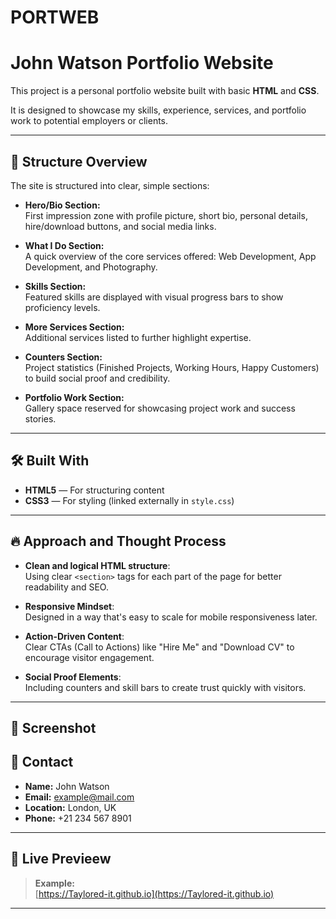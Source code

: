 # PORTWEB
# John Watson Portfolio Website

This project is a personal portfolio website built with basic **HTML** and **CSS**.

It is designed to showcase my skills, experience, services, and portfolio work to potential employers or clients.

---

## 🚧 Structure Overview

The site is structured into clear, simple sections:

- **Hero/Bio Section:**  
  First impression zone with profile picture, short bio, personal details, hire/download buttons, and social media links.

- **What I Do Section:**  
  A quick overview of the core services offered: Web Development, App Development, and Photography.

- **Skills Section:**  
  Featured skills are displayed with visual progress bars to show proficiency levels.

- **More Services Section:**  
  Additional services listed to further highlight expertise.

- **Counters Section:**  
  Project statistics (Finished Projects, Working Hours, Happy Customers) to build social proof and credibility.

- **Portfolio Work Section:**  
  Gallery space reserved for showcasing project work and success stories.

---

## 🛠️ Built With

- **HTML5** — For structuring content
- **CSS3** — For styling (linked externally in `style.css`)

---

## 🔥 Approach and Thought Process

- **Clean and logical HTML structure**:  
  Using clear `<section>` tags for each part of the page for better readability and SEO.

- **Responsive Mindset**:  
  Designed in a way that's easy to scale for mobile responsiveness later.

- **Action-Driven Content**:  
  Clear CTAs (Call to Actions) like "Hire Me" and "Download CV" to encourage visitor engagement.

- **Social Proof Elements**:  
  Including counters and skill bars to create trust quickly with visitors.

---

## 📸 Screenshot

## 📩 Contact

- **Name:** John Watson
- **Email:** example@mail.com
- **Location:** London, UK
- **Phone:** +21 234 567 8901

---

## 🌟 Live Previeew

> **Example:**  
> [https://Taylored-it.github.io](https://Taylored-it.github.io)

---
